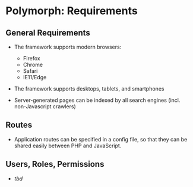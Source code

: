 # Polymorph: Requirements

## General Requirements

* The framework supports modern browsers:
    * Firefox
    * Chrome
    * Safari
    * IE11/Edge

* The framework supports desktops, tablets, and smartphones

* Server-generated pages can be indexed by all search engines (incl. non-Javascript crawlers)

## Routes

* Application routes can be specified in a config file, so that they can be shared easily between PHP and JavaScript.


## Users, Roles, Permissions

* _tbd_

